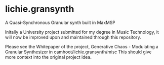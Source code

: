 # lichie.gransynth
A Quasi-Synchronous Granular synth built in MaxMSP

Initally a University project submitted for my degree in Music Technology, it will now be improved upon and maintained through this repository.

Please see the Whitepaper of the project, Generative Chaos - Modulating a Granular Synthesizer in camhoot/lichie.gransynth/misc
This should give more context into the original project idea.
